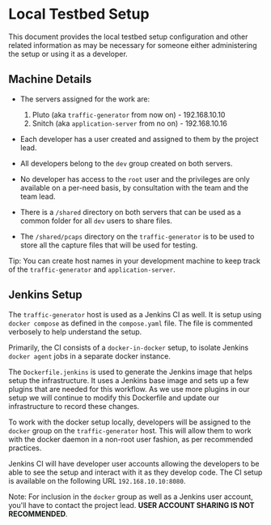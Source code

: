 # Local Testbed Setup

This document provides the local testbed setup configuration and other
related information as may be necessary for someone either administering
the setup or using it as a developer.

## Machine Details

- The servers assigned for the work are:

    1. Pluto (aka ``traffic-generator`` from now on) - 192.168.10.10
    2. Snitch (aka ``application-server`` from no on) - 192.168.10.16

- Each developer has a user created and assigned to them by the project lead.
- All developers belong to the ``dev`` group created on both servers.
- No developer has access to the ``root`` user and the privileges are
only available on a per-need basis, by consultation with the team and the
team lead.
- There is a ``/shared`` directory on both servers that can be used as a
common folder for all ``dev`` users to share files.
- The ``/shared/pcaps`` directory on the ``traffic-generator`` is to be used
to store all the capture files that will be used for testing.

Tip: You can create host names in your development machine to keep track of the
``traffic-generator`` and  ``application-server``.

## Jenkins Setup

The ``traffic-generator`` host is used as a Jenkins CI as well. It is setup
using ``docker compose`` as defined in the ``compose.yaml`` file. The file
is commented verbosely to help understand the setup.

Primarily, the CI consists of a ``docker-in-docker`` setup, to isolate
Jenkins ``docker agent`` jobs in a separate docker instance.

The ``Dockerfile.jenkins`` is used to generate the Jenkins image that helps
setup the infrastructure. It uses a Jenkins base image and sets up a few
plugins that are needed for this workflow. As we use more plugins in our setup
we will continue to modify this Dockerfile and update our infrastructure to
record these changes.

To work with the docker setup locally, developers will be assigned to the
``docker`` group on the ``traffic-generator`` host. This will allow them to
work with the docker daemon in a non-root user fashion, as per recommended
practices.

Jenkins CI will have developer user accounts allowing the developers to be
able to see the setup and interact with it as they develop code. The CI
setup is available on the following URL ``192.168.10.10:8080``.

Note: For inclusion in the ``docker`` group as well as a Jenkins user account,
you'll have to contact the project lead. **USER ACCOUNT SHARING IS NOT
RECOMMENDED**.
